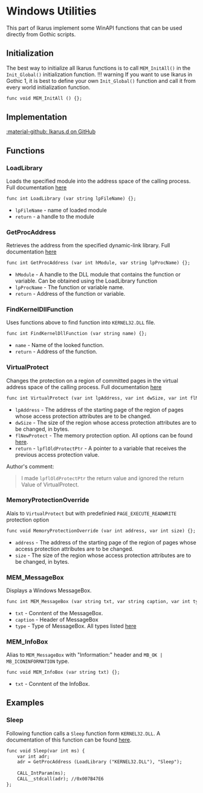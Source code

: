 # Windows Utilities
This part of Ikarus implement some WinAPI functions that can be used directly from Gothic scripts.

## Initialization
The best way to initialize all Ikarus functions is to call `MEM_InitAll()` in the `Init_Global()` initialization function. 
!!! warning
    If you want to use Ikarus in Gothic 1, it is best to define your own `Init_Global()` function and call it from every world initialization function.

```dae
func void MEM_InitAll () {};
```

## Implementation
[:material-github: Ikarus.d on GitHub](https://github.com/Lehona/Ikarus/blob/master/Ikarus.d#L1839)

## Functions

### LoadLibrary
Loads the specified module into the address space of the calling process. Full documentation [here](https://learn.microsoft.com/pl-pl/windows/win32/api/libloaderapi/nf-libloaderapi-loadlibrarya?redirectedfrom=MSDN)
```dae
func int LoadLibrary (var string lpFileName) {};
```
- `lpFileName` - name of loaded module
- `return` - a handle to the module

### GetProcAddress
Retrieves the address from the specified dynamic-link library. Full documentation [here](https://learn.microsoft.com/pl-pl/windows/win32/api/libloaderapi/nf-libloaderapi-getprocaddress?redirectedfrom=MSDN)
```dae
func int GetProcAddress (var int hModule, var string lpProcName) {};
```

- `hModule` - A handle to the DLL module that contains the function or variable. Can be obtained using the LoadLibrary function
- `lpProcName` - The function or variable name.
- `return` - Address of the function or variable.

### FindKernelDllFunction
Uses functions above to find function into `KERNEL32.DLL` file.
```dae
func int FindKernelDllFunction (var string name) {};
```

- `name` - Name of the looked function.
- `return` - Address of the function.

### VirtualProtect
Changes the protection on a region of committed pages in the virtual address space of the calling process. Full documentation [here](https://learn.microsoft.com/pl-pl/windows/win32/api/memoryapi/nf-memoryapi-virtualprotect?redirectedfrom=MSDN)
```dae
func int VirtualProtect (var int lpAddress, var int dwSize, var int flNewProtect) {};
```

- `lpAddress` - The address of the starting page of the region of pages whose access protection attributes are to be changed.
- `dwSize` - The size of the region whose access protection attributes are to be changed, in bytes.
- `flNewProtect` - The memory protection option. All options can be found [here](https://github.com/Lehona/Ikarus/blob/master/Ikarus.d#L1908).
- `return` - `lpflOldProtectPtr` - A pointer to a variable that receives the previous access protection value.

Author's comment:
> I made `lpflOldProtectPtr` the return value and ignored the return Value of VirtualProtect.

### MemoryProtectionOverride
Alais to `VirtualProtect` but with predefinied `PAGE_EXECUTE_READWRITE` protection option
```dae
func void MemoryProtectionOverride (var int address, var int size) {};
```

- `address` - The address of the starting page of the region of pages whose access protection attributes are to be changed.
- `size` - The size of the region whose access protection attributes are to be changed, in bytes.

### MEM_MessageBox
Displays a Windows MessageBox.
```dae
func int MEM_MessageBox (var string txt, var string caption, var int type) {};
```

- `txt` - Conntent of the MessageBox.
- `caption` - Header of MessageBox
- `type` - Type of MessageBox. All types listed [here](https://github.com/Lehona/Ikarus/blob/master/Ikarus.d#L1957)

### MEM_InfoBox
Alias to `MEM_MessageBox` with "Information:" header and `MB_OK | MB_ICONINFORMATION` type.
```dae
func void MEM_InfoBox (var string txt) {};
```

- `txt` - Conntent of the InfoBox.

## Examples

### Sleep
Following function calls a `Sleep` function form `KERNEL32.DLL`.
A documentation of this function can be found [here](http://msdn.microsoft.com/en-us/library/ms686298%28v=vs.85%29.aspx).
```dae
func void Sleep(var int ms) {
    var int adr;
    adr = GetProcAddress (LoadLibrary ("KERNEL32.DLL"), "Sleep");
    
    CALL_IntParam(ms);
    CALL__stdcall(adr); //0x007B47E6
};
```